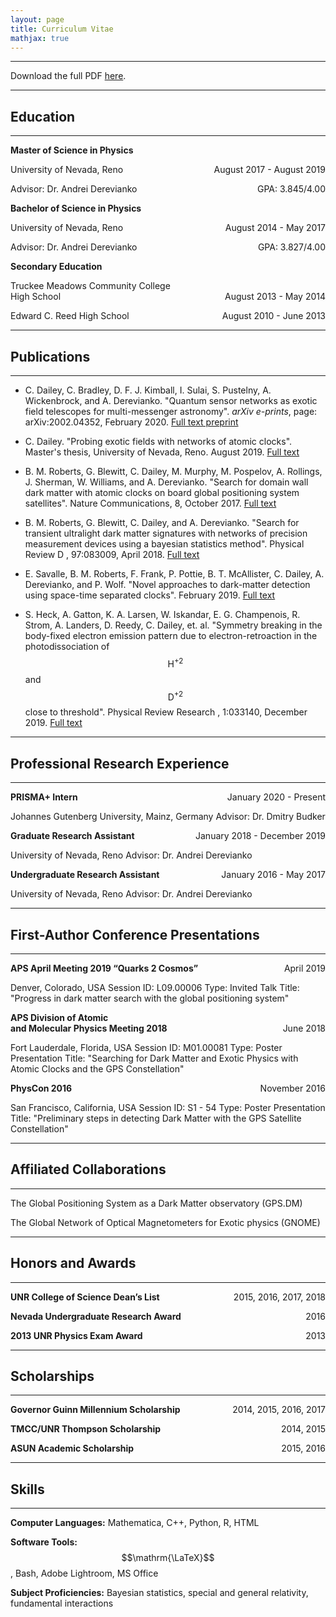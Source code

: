 ```yaml
---
layout: page
title: Curriculum Vitae
mathjax: true
---
```

___

Download the full PDF [here](\CV\Curriculum_Vitae-2020-02-04.pdf).  

___

## Education

___

<strong>Master of Science in Physics</strong>
<p style="text-align:left;">
    University of Nevada, Reno
    <span style="float:right;">
        August 2017 - August 2019
    </span>
</p><p style="text-align:left;">
    Advisor: Dr. Andrei Derevianko
    <span style="float:right;">
        GPA: 3.845/4.00
    </span>
</p>

<strong>Bachelor of Science in Physics</strong>
<p style="text-align:left;">
    University of Nevada, Reno
    <span style="float:right;">
        August 2014 - May 2017
    </span>
</p>
<p style="text-align:left;">
    Advisor: Dr. Andrei Derevianko
    <span style="float:right;">
        GPA: 3.827/4.00
    </span>
</p>

<strong>Secondary Education</strong>
<p style="text-align:left;">
    Truckee Meadows Community College <br> High School
    <span style="float:right;">
        August 2013 - May 2014
    </span>
</p>
<p style="text-align:left;">
    Edward C. Reed High School
    <span style="float:right;">
        August 2010 - June 2013
    </span>
</p>

___

## Publications

___

* C. Dailey, C. Bradley, D. F. J. Kimball, I. Sulai, S. Pustelny, A. Wickenbrock, and A. Derevianko. "Quantum sensor networks as exotic field telescopes for multi-messenger astronomy". *arXiv e-prints*, page: arXiv:2002.04352, February 2020.
<a href="https://arxiv.org/abs/2002.04352" target="\_blank">Full text preprint<a>

* C. Dailey. "Probing exotic fields with networks of atomic clocks". Master's thesis, University of Nevada, Reno. August 2019.
<a href="http://hdl.handle.net/11714/6029" target="\_blank">Full text<a>

* B. M. Roberts, G. Blewitt, C. Dailey, M. Murphy, M. Pospelov, A. Rollings, J. Sherman, W. Williams,
and A. Derevianko. "Search for domain wall dark matter with atomic clocks on board global positioning
system satellites".
Nature Communications, 8, October 2017.
<a href="https://www.nature.com/articles/s41467-017-01440-4" target="\_blank">Full text<a>

* B.  M.  Roberts,  G.  Blewitt,  C.  Dailey,  and  A.  Derevianko.   "Search  for  transient  ultralight  dark
matter signatures with networks of precision measurement devices using a bayesian statistics method".
Physical Review D
, 97:083009, April 2018.
<a href="https://journals.aps.org/prd/abstract/10.1103/PhysRevD.97.083009" target="\_blank">Full text<a>

* E.  Savalle,  B.  M.  Roberts,  F.  Frank,  P.  Pottie,  B.  T.  McAllister,  C.  Dailey,  A.  Derevianko,  and
P.  Wolf.   "Novel  approaches  to  dark-matter  detection  using  space-time  separated  clocks".  February 2019.
<a href="https://arxiv.org/abs/1902.07192" target="\_blank">Full text<a>

* S. Heck, A. Gatton, K. A. Larsen, W. Iskandar, E. G. Champenois, R. Strom, A. Landers, D. Reedy,
C. Dailey,  et. al. "Symmetry  breaking  in  the  body-fixed  electron  emission  pattern  due to electron-retroaction in the photodissociation of $$\mathrm{H}^{+2}$$ and $$\mathrm{D}^{+2}$$ close to threshold".
Physical Review
Research
, 1:033140, December 2019.
<a href="https://journals.aps.org/prresearch/abstract/10.1103/PhysRevResearch.1.033140" target="\_blank">Full text<a>

___

## Professional Research Experience

___

<p style="text-align:left;">
    <strong>PRISMA+ Intern</strong>
    <span style="float:right;">
        January 2020 - Present
    </span>
</p>
Johannes Gutenberg University, Mainz, Germany  
Advisor: Dr. Dmitry Budker

<p style="text-align:left;">
    <strong>Graduate Research Assistant</strong>
    <span style="float:right;">
        January 2018 - December 2019
    </span>
</p>
University of Nevada, Reno  
Advisor: Dr. Andrei Derevianko

<p style="text-align:left;">
    <strong>Undergraduate Research Assistant</strong>
    <span style="float:right;">
        January 2016 - May 2017
    </span>
</p>
University of Nevada, Reno  
Advisor: Dr. Andrei Derevianko

___

## First-Author Conference Presentations

___

<p style="text-align:left;">
    <strong>APS April Meeting 2019 <q>Quarks 2 Cosmos</q></strong>
    <span style="float:right;">
        April 2019
    </span>
</p>
Denver, Colorado, USA  
Session ID: L09.00006  
Type:  Invited Talk  
Title:  "Progress in dark matter search with the global positioning system"  

<p style="text-align:left;">
    <strong>APS Division of Atomic <br> and Molecular Physics Meeting 2018</strong>
    <span style="float:right;">
        June 2018
    </span>
</p>
Fort Lauderdale, Florida, USA  
Session ID: M01.00081  
Type:  Poster Presentation  
Title:  "Searching for Dark Matter and Exotic Physics with Atomic Clocks and the GPS Constellation"  

<p style="text-align:left;">
    <strong>PhysCon 2016</strong>
    <span style="float:right;">
        November 2016
    </span>
</p>
San Francisco, California, USA  
Session ID: S1 - 54  
Type:  Poster Presentation  
Title:  "Preliminary steps in detecting Dark Matter with the GPS Satellite Constellation"   

____

## Affiliated Collaborations

____

The Global Positioning System as a Dark Matter observatory (GPS.DM)

The Global Network of Optical Magnetometers for Exotic physics (GNOME)


____

## Honors and Awards

____

<p style="text-align:left;">
    <strong>UNR College of Science Dean’s List</strong>
    <span style="float:right;">
        2015, 2016, 2017, 2018
    </span>
</p>

<p style="text-align:left;">
    <strong>Nevada Undergraduate Research Award</strong>
    <span style="float:right;">
       2016
    </span>
</p>

<p style="text-align:left;">
    <strong>2013 UNR Physics Exam Award</strong>
    <span style="float:right;">
        2013
    </span>
</p>


____

## Scholarships

____

<p style="text-align:left;">
    <strong>Governor Guinn Millennium Scholarship</strong>
    <span style="float:right;">
        2014, 2015, 2016, 2017
    </span>
</p>

<p style="text-align:left;">
    <strong>TMCC/UNR Thompson Scholarship</strong>
    <span style="float:right;">
       2014, 2015
    </span>
</p>

<p style="text-align:left;">
    <strong>ASUN Academic Scholarship</strong>
    <span style="float:right;">
        2015, 2016
    </span>
</p>

____

## Skills

____

**Computer Languages:** Mathematica, C++, Python, R, HTML

**Software Tools:** $$\mathrm{\LaTeX}$$, Bash, Adobe Lightroom, MS Office

**Subject Proficiencies:** Bayesian statistics, special and general relativity,  fundamental interactions
